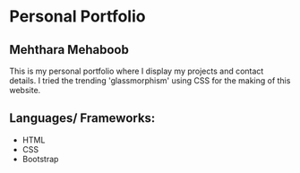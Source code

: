 # Personal Portfolio

## Mehthara Mehaboob

This is my personal portfolio where I display my projects and contact details. 
I tried the trending 'glassmorphism' using CSS for the making of this website.



## Languages/ Frameworks:

 - HTML
 - CSS
 - Bootstrap

